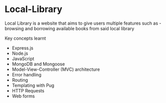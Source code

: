 # Local-Library

Local Library is a website that aims to give users multiple features such as - browsing and borrowing available books from said local library

Key concepts learnt

- Express.js
- Node.js
- JavaScript
- MongoDB and Mongoose
- Model-View-Controller (MVC) architecture
- Error handling
- Routing
- Templating with Pug
- HTTP Requests
- Web forms
